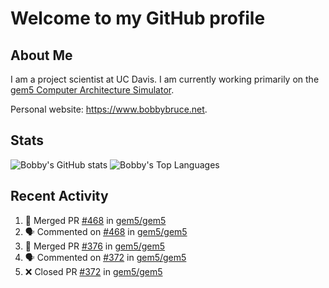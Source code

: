 # Welcome to my GitHub profile

## About Me

I am a project scientist at UC Davis. I am currently working primarily on the [gem5 Computer Architecture Simulator](https://github.com/gem5).

Personal website: <https://www.bobbybruce.net>.

## Stats

![Bobby's GitHub stats](https://github-readme-stats.vercel.app/api?username=bobbyrbruce&show_icons=true&theme=responsive&include_all_commits=true&count_private=true&show=reviews&disable_animations=true)
![Bobby's Top Languages ](https://github-readme-stats.vercel.app/api/top-langs/?username=bobbyrbruce&layout=compact&theme=responsive&count_private=true&langs_count=10&disable_animations=true)

## Recent Activity

<!--START_SECTION:activity-->
1. 🎉 Merged PR [#468](https://github.com/gem5/gem5/pull/468) in [gem5/gem5](https://github.com/gem5/gem5)
2. 🗣 Commented on [#468](https://github.com/gem5/gem5/pull/468#issuecomment-1764998174) in [gem5/gem5](https://github.com/gem5/gem5)
3. 🎉 Merged PR [#376](https://github.com/gem5/gem5/pull/376) in [gem5/gem5](https://github.com/gem5/gem5)
4. 🗣 Commented on [#372](https://github.com/gem5/gem5/pull/372#issuecomment-1764881739) in [gem5/gem5](https://github.com/gem5/gem5)
5. ❌ Closed PR [#372](https://github.com/gem5/gem5/pull/372) in [gem5/gem5](https://github.com/gem5/gem5)
<!--END_SECTION:activity-->
